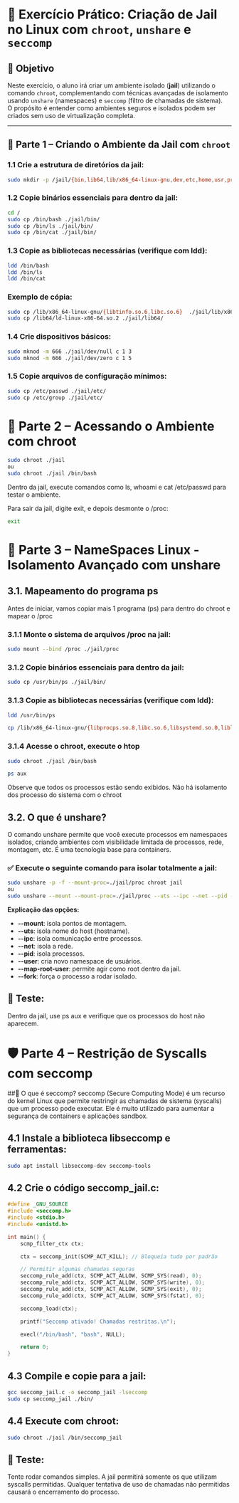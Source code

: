 # 🧪 Exercício Prático: Criação de Jail no Linux com `chroot`, `unshare` e `seccomp`

## 📘 Objetivo

Neste exercício, o aluno irá criar um ambiente isolado (**jail**) utilizando o comando `chroot`, complementando com técnicas avançadas de isolamento usando `unshare` (namespaces) e `seccomp` (filtro de chamadas de sistema).  
O propósito é entender como ambientes seguros e isolados podem ser criados sem uso de virtualização completa.

---

## 🧱 Parte 1 – Criando o Ambiente da Jail com `chroot`

### 1.1 Crie a estrutura de diretórios da jail:

```bash
sudo mkdir -p /jail/{bin,lib64,lib/x86_64-linux-gnu,dev,etc,home,usr,proc}
```


### 1.2 Copie binários essenciais para dentro da jail:

```bash
cd /
sudo cp /bin/bash ./jail/bin/
sudo cp /bin/ls ./jail/bin/
sudo cp /bin/cat ./jail/bin/
```

### 1.3 Copie as bibliotecas necessárias (verifique com ldd):

```bash
ldd /bin/bash
ldd /bin/ls
ldd /bin/cat
```

### Exemplo de cópia:
```bash
sudo cp /lib/x86_64-linux-gnu/{libtinfo.so.6,libc.so.6}  ./jail/lib/x86_64-linux-gnu/
sudo cp /lib64/ld-linux-x86-64.so.2 ./jail/lib64/
```


### 1.4 Crie dispositivos básicos:

```bash
sudo mknod -m 666 ./jail/dev/null c 1 3
sudo mknod -m 666 ./jail/dev/zero c 1 5
```
### 1.5 Copie arquivos de configuração mínimos:

```bash
sudo cp /etc/passwd ./jail/etc/
sudo cp /etc/group ./jail/etc/
```


# 🚪 Parte 2 – Acessando o Ambiente com chroot
```bash
sudo chroot ./jail
ou
sudo chroot ./jail /bin/bash
```
Dentro da jail, execute comandos como ls, whoami e cat /etc/passwd para testar o ambiente.

Para sair da jail, digite exit, e depois desmonte o /proc:
```bash
exit
```

# 🔐 Parte 3 – NameSpaces Linux - Isolamento Avançado com unshare

## 3.1. Mapeamento do programa ps

Antes de iniciar, vamos copiar mais 1 programa (ps) para dentro do chroot e mapear o /proc 

### 3.1.1 Monte o sistema de arquivos /proc na jail:
```bash
sudo mount --bind /proc ./jail/proc
```
### 3.1.2 Copie binários essenciais para dentro da jail:

```bash
sudo cp /usr/bin/ps ./jail/bin/
```
### 3.1.3 Copie as bibliotecas necessárias (verifique com ldd):

```bash
ldd /usr/bin/ps

cp /lib/x86_64-linux-gnu/{libprocps.so.8,libc.so.6,libsystemd.so.0,liblzma.so.5,libzstd.so.1,liblz4.so.1,libcap.so.2,libgcrypt.so.20,libgpg-error.so.0} ./jail/lib/x86_64-linux-gnu/
```

### 3.1.4 Acesse o chroot, execute o htop
```bash
sudo chroot ./jail /bin/bash

ps aux
```
Observe que todos os processos estão sendo exibidos. Não há isolamento dos processo do sistema com o chroot


## 3.2. O que é unshare?
O comando unshare permite que você execute processos em namespaces isolados, criando ambientes com visibilidade limitada de processos, rede, montagem, etc. É uma tecnologia base para containers.


### ✅ Execute o seguinte comando para isolar totalmente a jail:
```bash
sudo unshare -p -f --mount-proc=./jail/proc chroot jail
ou
sudo unshare --mount --mount-proc=./jail/proc --uts --ipc --net --pid --fork --user --map-root-user chroot jail /bin/bash
```
**Explicação das opções:**

- **--mount**: isola pontos de montagem.
- **--uts**: isola nome do host (hostname).
- **--ipc**: isola comunicação entre processos.
- **--net**: isola a rede.
- **--pid**: isola processos.
- **--user**: cria novo namespace de usuários.
- **--map-root-user**: permite agir como root dentro da jail.
- **--fork**: força o processo a rodar isolado.

## 🧠 Teste: 
Dentro da jail, use ps aux e verifique que os processos do host não aparecem.

# 🛡️ Parte 4 – Restrição de Syscalls com seccomp
##📘 O que é seccomp?
seccomp (Secure Computing Mode) é um recurso do kernel Linux que permite restringir as chamadas de sistema (syscalls) que um processo pode executar. Ele é muito utilizado para aumentar a segurança de containers e aplicações sandbox.

## 4.1 Instale a biblioteca libseccomp e ferramentas:
```bash
sudo apt install libseccomp-dev seccomp-tools
```
## 4.2 Crie o código seccomp_jail.c:
```C
#define _GNU_SOURCE
#include <seccomp.h>
#include <stdio.h>
#include <unistd.h>

int main() {
    scmp_filter_ctx ctx;

    ctx = seccomp_init(SCMP_ACT_KILL); // Bloqueia tudo por padrão

    // Permitir algumas chamadas seguras
    seccomp_rule_add(ctx, SCMP_ACT_ALLOW, SCMP_SYS(read), 0);
    seccomp_rule_add(ctx, SCMP_ACT_ALLOW, SCMP_SYS(write), 0);
    seccomp_rule_add(ctx, SCMP_ACT_ALLOW, SCMP_SYS(exit), 0);
    seccomp_rule_add(ctx, SCMP_ACT_ALLOW, SCMP_SYS(fstat), 0);

    seccomp_load(ctx);

    printf("Seccomp ativado! Chamadas restritas.\n");

    execl("/bin/bash", "bash", NULL);

    return 0;
}
```
## 4.3 Compile e copie para a jail:
```bash
gcc seccomp_jail.c -o seccomp_jail -lseccomp
sudo cp seccomp_jail ./bin/
```
## 4.4 Execute com chroot:
```bash
sudo chroot ./jail /bin/seccomp_jail
```
## 🧠 Teste: 
Tente rodar comandos simples. A jail permitirá somente os que utilizam syscalls permitidas. Qualquer tentativa de uso de chamadas não permitidas causará o encerramento do processo.
